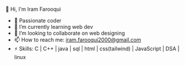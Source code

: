 👋 Hi, I'm Iram Farooqui
- 🔭 Passionate coder 
- 🌱 I’m currently learning web dev
- 👯 I’m looking to collaborate on web designing
- 📫 How to reach me: iram.farooqui2000@gmail.com
- ⚡ Skills: C | C++ | java | sql | html | css(tailwind) | JavaScript | DSA | linux

